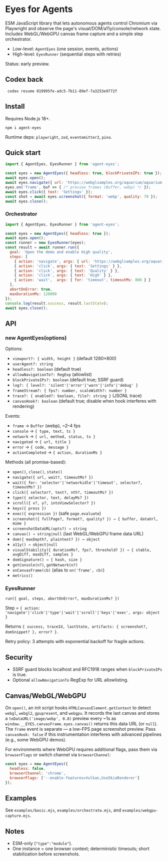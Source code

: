 # Eyes for Agents

ESM JavaScript library that lets autonomous agents control Chromium via Playwright and observe the page's visual/DOM/a11y/console/network state. Includes WebGL/WebGPU canvas frame capture and a simple step orchestrator.

- Low-level: `AgentEyes` (one session, events, actions)
- High-level: `EyesRunner` (sequential steps with retries)

Status: early preview.
## Codex back
```
 codex resume 019995fe-adc5-7b11-89ef-7a3253e9772f
```
## Install

Requires Node.js 18+.

```
npm i agent-eyes
```

Runtime deps: `playwright`, `zod`, `eventemitter3`, `pino`.

## Quick start

```js
import { AgentEyes, EyesRunner } from 'agent-eyes';

const eyes = new AgentEyes({ headless: true, blockPrivateIPs: true });
await eyes.open();
await eyes.navigate({ url: 'https://webglsamples.org/aquarium/aquarium.html', wait: 'networkidle' });
eyes.on('frame', buf => { /* preview frames (Buffer, webp) */ });
await eyes.click({ text: 'Settings' });
const shot = await eyes.screenshot({ format: 'webp', quality: 70 });
await eyes.close();
```

### Orchestrator

```js
import { AgentEyes, EyesRunner } from 'agent-eyes';

const eyes = new AgentEyes({ headless: true });
await eyes.open();
const runner = new EyesRunner(eyes);
const result = await runner.run({
  goal: 'Open the demo and enable High quality',
  steps: [
    { action: 'navigate', args: { url: 'https://webglsamples.org/aquarium/aquarium.html', wait: 'domcontentloaded' } },
    { action: 'click', args: { text: 'Settings' } },
    { action: 'click', args: { text: 'Quality' } },
    { action: 'click', args: { text: 'High' } },
    { action: 'wait',  args: { for: 'timeout', timeoutMs: 800 } }
  ],
  abortOnError: true,
  maxDurationMs: 120000
});
console.log(result.success, result.lastState);
await eyes.close();
```

## API

### new AgentEyes(options)

Options:
- `viewport?: { width, height }` (default 1280×800)
- `userAgent?: string`
- `headless?: boolean` (default true)
- `allowNavigationTo?: RegExp` (allowlist)
- `blockPrivateIPs?: boolean` (default true; SSRF guard)
- `log?: { level?: 'silent'|'error'|'warn'|'info'|'debug' }`
- `frameStream?: { fps?: number, scaleWidth?: number }`
- `trace?: { enabled?: boolean, file?: string }` (JSONL trace)
- `canvasHook?: boolean` (default true; disable when hook interferes with rendering)

Events:
- `frame` → `Buffer` (webp), ~2–4 fps
- `console` → `{ type, text, ts }`
- `network` → `{ url, method, status, ts }`
- `navigated` → `{ url, title }`
- `error` → `{ code, message }`
- `actionCompleted` → `{ action, durationMs }`

Methods (all promise-based):
- `open()`, `close()`, `state()`
- `navigate({ url, wait?, timeoutMs? })`
- `wait({ for: 'selector'|'networkidle'|'timeout', selector?, timeoutMs? })`
- `click({ selector?, text?, nth?, timeoutMs? })`
- `type({ selector, text, delayMs? })`
- `scroll({ x?, y?, intoViewSelector? })`
- `keys({ press })`
- `exec({ expression })` (safe `page.evaluate`)
- `screenshot({ fullPage?, format?, quality? }) → { buffer, dataUrl, mime }`
- `screenshotDataURL(opts?) → string`
- `canvas() → string|null` (last WebGL/WebGPU frame data URL)
- `dom({ maxDepth?, plaintext? }) → object`
- `a11y() → object|null`
- `visualStability({ durationMs?, fps?, threshold? }) → { stable, avgDiff, maxDiff, samples }`
- `domSignature() → { hash, size }`
- `getConsole(n?)`, `getNetwork(n?)`
- `onCanvasFrame(cb)` (alias to `on('frame', cb)`)
- `metrics()`

### EyesRunner

`run({ goal, steps, abortOnError?, maxDurationMs? })`

Step = `{ action: 'navigate'|'click'|'type'|'wait'|'scroll'|'keys'|'exec', args: object }`

Returns `{ success, traceId, lastState, artifacts: { screenshot?, domSnippet? }, error? }`.

Retry policy: 3 attempts with exponential backoff for fragile actions.

## Security

- SSRF guard blocks localhost and RFC1918 ranges when `blockPrivateIPs` is true.
- Optional `allowNavigationTo` RegExp for URL allowlisting.

## Canvas/WebGL/WebGPU

On `open()`, an init script hooks `HTMLCanvasElement.getContext` to detect `webgl`, `webgl2`, `gpupresent`, and `webgpu`. It records the last canvas and stores a `toDataURL('image/webp', 0.8)` preview every ~1s as `window.__EYES.canvasFrame`. `eyes.canvas()` returns this data URL (or `null`). The `frame` event is separate — a low-FPS page screenshot preview. Pass `canvasHook: false` if this instrumentation interferes with advanced pipelines (e.g., some WebGPU demos).

For environments where WebGPU requires additional flags, pass them via `browserFlags` or switch channel via `browserChannel`:

```js
const eyes = new AgentEyes({
  headless: false,
  browserChannel: 'chrome',
  browserFlags: ['--enable-features=Vulkan,UseSkiaRenderer']
});
```

## Examples

See `examples/basic.mjs`, `examples/orchestrate.mjs`, and `examples/webgpu-capture.mjs`.

## Notes

- ESM-only (`"type":"module"`).
- One instance = one browser context; deterministic timeouts; short stabilization before screenshots.

